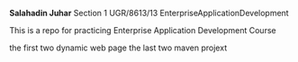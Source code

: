 **Salahadin Juhar**
Section 1
UGR/8613/13
EnterpriseApplicationDevelopment

This is a repo for practicing Enterprise Application Development Course

the first two dynamic web page
the last two maven projext

